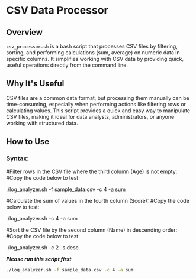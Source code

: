 # CSV Data Processor

## Overview
`csv_processor.sh` is a bash script that processes CSV files by filtering, sorting, and performing calculations (sum, average) on numeric data in specific columns. It simplifies working with CSV data by providing quick, useful operations directly from the command line.

## Why It's Useful
CSV files are a common data format, but processing them manually can be time-consuming, especially when performing actions like filtering rows or calculating values. This script provides a quick and easy way to manipulate CSV files, making it ideal for data analysts, administrators, or anyone working with structured data.

## How to Use
### Syntax:

#Filter rows in the CSV file where the third column (Age) is not empty:
#Copy the code below to test:

  ./log_analyzer.sh -f sample_data.csv -c 4 -a sum

#Calculate the sum of values in the fourth column (Score):
#Copy the code below to test:

  ./log_analyzer.sh -c 4 -a sum
  

#Sort the CSV file by the second column (Name) in descending order:
#Copy the code below to test:

  ./log_analyzer.sh -c 2 -s desc

***Please run this script first***
```bash
./log_analyzer.sh -f sample_data.csv -c 4 -a sum
